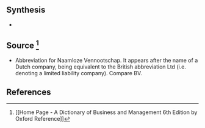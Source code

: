 ## Synthesis
- 
## Source [^1]
- Abbreviation for Naamloze Vennootschap. It appears after the name of a Dutch company, being equivalent to the British abbreviation Ltd (i.e. denoting a limited liability company). Compare BV.
## References

[^1]: [[Home Page - A Dictionary of Business and Management 6th Edition by Oxford Reference]]